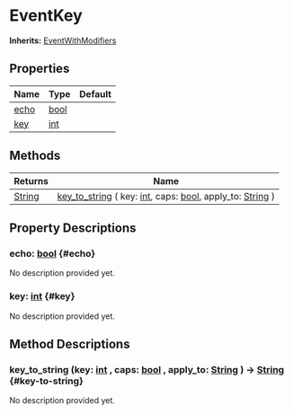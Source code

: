 # EventKey
**Inherits:** [EventWithModifiers](/reference/EventWithModifiers.html)
    


## Properties

| Name          | Type                                                                | Default |
| ------------- | ------------------------------------------------------------------- | ------- |
| [echo](#echo) | [bool](https://docs.godotengine.org/de/4.x/classes/class_bool.html) |         |
| [key](#key)   | [int](https://docs.godotengine.org/de/4.x/classes/class_int.html)   |         |

## Methods

| Returns                                                                 | Name                                                                                                                                                                                                                                                                     |
| ----------------------------------------------------------------------- | ------------------------------------------------------------------------------------------------------------------------------------------------------------------------------------------------------------------------------------------------------------------------ |
| [String](https://docs.godotengine.org/de/4.x/classes/class_string.html) | [key_to_string](#key-to-string) ( key: [int](https://docs.godotengine.org/de/4.x/classes/class_int.html), caps: [bool](https://docs.godotengine.org/de/4.x/classes/class_bool.html), apply_to: [String](https://docs.godotengine.org/de/4.x/classes/class_string.html) ) |





## Property Descriptions

### echo: [bool](https://docs.godotengine.org/de/4.x/classes/class_bool.html) {#echo}

No description provided yet.

### key: [int](https://docs.godotengine.org/de/4.x/classes/class_int.html) {#key}

No description provided yet.

## Method Descriptions

### key_to_string (key: [int](https://docs.godotengine.org/de/4.x/classes/class_int.html) , caps: [bool](https://docs.godotengine.org/de/4.x/classes/class_bool.html) , apply_to: [String](https://docs.godotengine.org/de/4.x/classes/class_string.html)  ) -> [String](https://docs.godotengine.org/de/4.x/classes/class_string.html) {#key-to-string}

No description provided yet.
